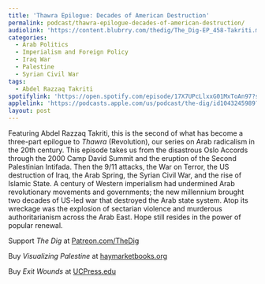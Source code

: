 ```yaml
---
title: 'Thawra Epilogue: Decades of American Destruction'
permalink: podcast/thawra-epilogue-decades-of-american-destruction/
audiolink: 'https://content.blubrry.com/thedig/The_Dig-EP_458-Takriti.mp3'
categories:
  - Arab Politics
  - Imperialism and Foreign Policy
  - Iraq War
  - Palestine
  - Syrian Civil War
tags:
  - Abdel Razzaq Takriti
spotifylink: 'https://open.spotify.com/episode/17X7UPcLlxxG01MxToAn97?si=f70d85a8f4b0437f'
applelink: 'https://podcasts.apple.com/us/podcast/the-dig/id1043245989?i=1000670096865'
layout: post
---
```


Featuring Abdel Razzaq Takriti, this is the second of what has become a three-part epilogue to *Thawra* (Revolution), our series on Arab radicalism in the 20th century. This episode takes us from the disastrous Oslo Accords through the 2000 Camp David Summit and the eruption of the Second Palestinian Intifada. Then the 9/11 attacks, the War on Terror, the US destruction of Iraq, the Arab Spring, the Syrian Civil War, and the rise of Islamic State. A century of Western imperialism had undermined Arab revolutionary movements and governments; the new millennium brought two decades of US-led war that destroyed the Arab state system. Atop its wreckage was the explosion of sectarian violence and murderous authoritarianism across the Arab East. Hope still resides in the power of popular renewal.

Support *The Dig* at [Patreon.com/TheDig](http://patreon.com/TheDig)

Buy *Visualizing Palestine* at [haymarketbooks.org](http://haymarketbooks.org)

Buy *Exit Wounds* at [UCPress.edu](http://ucpress.edu)

